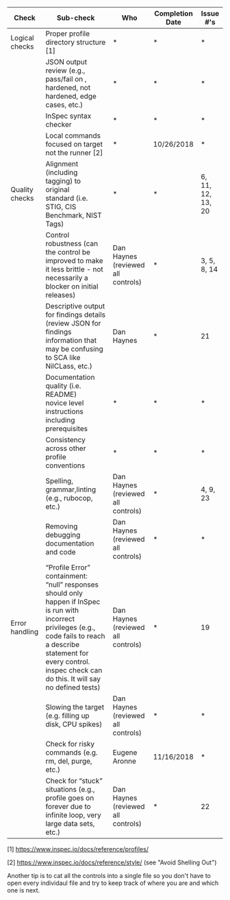 | Check          | Sub-check                                                                         | Who | Completion Date | Issue #'s |
|----------------|-----------------------------------------------------------------------------------|-----|-----------------|-----------|
|Logical checks| Proper profile directory structure	[1]						|*|*|*|
||JSON output review (e.g., pass/fail on ,<br>hardened, not hardened, edge cases, etc.)|*|*|*|
||InSpec syntax checker|*|*|*|
||Local commands focused on target not the runner [2]|*|10/26/2018|*|
|Quality checks|Alignment (including tagging) to original<br> standard (i.e. STIG, CIS Benchmark, NIST Tags)|*|*|6, 11, 12, 13, 20|
||Control robustness (can the control be improved to make it less brittle - not necessarily a blocker on initial releases)|Dan Haynes (reviewed all controls)|*|3, 5, 8, 14|
||Descriptive output for findings details (review JSON for findings information that may be confusing to SCA like NilCLass, etc.)|Dan Haynes|*|21|
||Documentation quality (i.e. README)<br> novice level instructions including prerequisites|*|*|*|
||Consistency across other profile conventions |*|*|*|
||Spelling, grammar,linting (e.g., rubocop, etc.)|Dan Haynes (reviewed all controls)|*|4, 9, 23|
||Removing debugging documentation and code|Dan Haynes (reviewed all controls)|*|*|
| Error handling |“Profile Error” containment: “null” responses <br>should only happen if InSpec is run with incorrect privileges (e.g., code fails to reach a describe statement for every control. inspec check can do this. It will say no defined tests)|Dan Haynes (reviewed all controls)|*|19|
||Slowing the target (e.g. filling up disk, CPU spikes)|Dan Haynes (reviewed all controls)|*|*|
||Check for risky commands (e.g. rm, del, purge, etc.)|Eugene Aronne|11/16/2018|*|
||Check for “stuck” situations (e.g., profile goes on forever due to infinite loop, very large data sets, etc.)|Dan Haynes (reviewed all controls)|*|22|


[1] https://www.inspec.io/docs/reference/profiles/

[2] https://www.inspec.io/docs/reference/style/ (see "Avoid Shelling Out")

Another tip is to cat all the controls into a single file so you don't have to open every individaul file and try to keep track of where you are and which one is next.

